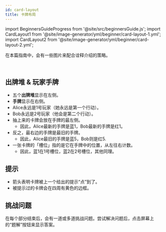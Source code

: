 ```yaml
---
id: card-layout
title: 卡牌布局
---
```


import BeginnersGuideProgress from '@site/src/beginnersGuide.js';
import CardLayout1 from '@site/image-generator/yml/beginner/card-layout-1.yml';
import CardLayout2 from '@site/image-generator/yml/beginner/card-layout-2.yml';

<BeginnersGuideProgress id="card-layout" />

在本篇指南中，会有一些图片来配合诠释介绍的策略。

<br />

## 出牌堆 & 玩家手牌

- 五个**出牌堆**显示在左侧。
- **手牌**显示在右侧。
- Alice永远是1号玩家（她永远是第一个行动）。
- Bob永远是2号玩家（他会是第二个行动）。
- 抽上来的卡牌会放在手牌的最左侧。
  - 因此，Alice最新的手牌是蓝1，Bob最新的手牌是红1。
- 反之，最右边的手牌是最旧的手牌。
  - 因此，Alice最旧的手牌是蓝5，Bob则是红5.
- 一张卡牌的「槽位」指的是它在手牌中的位置，从左往右计数。
  - 因此，蓝1在1号槽位，蓝2在2号槽位，其他同理。

<CardLayout1 />

## 提示

- 箭头表明卡牌被上一个给出的提示“点”到了。
- 被提示过的卡牌会在四周有黄色的边框。

<CardLayout2 />

## 挑战问题

在每个部分结束后，会有一道或多道挑战问题。尝试解决问题后，点击屏幕上的“题解”按钮来显示答案。
